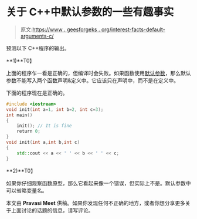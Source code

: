 # 关于 C++中默认参数的一些有趣事实

> 原文:[https://www . geesforgeks . org/interest-facts-default-arguments-c/](https://www.geeksforgeeks.org/interesting-facts-default-arguments-c/)

预测以下 C++程序的输出。

**1)**T0】

上面的程序乍一看是正确的，但编译时会失败。如果函数使用[默认参数](http://geeksquiz.com/default-arguments-c/)，那么默认参数不能写入两个函数声明&定义中。它应该只在声明中，而不是在定义中。

下面的程序现在是正确的。

```cpp
#include <iostream>
void init(int a=1, int b=2, int c=3);
int main()
{
    init(); // It is fine
    return 0;
}
void init(int a,int b,int c)
{
    std::cout << a << ' ' << b << ' ' << c;
}
```

**2)**T0】

如果你仔细观察函数原型，那么它看起来像一个错误，但实际上不是。默认参数中可以省略变量名。

本文由 **Pravasi Meet** 供稿。如果你发现任何不正确的地方，或者你想分享更多关于上面讨论的话题的信息，请写评论。